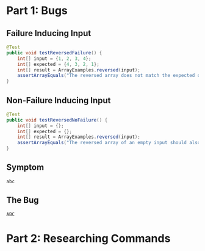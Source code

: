 # Part 1: Bugs
  ## Failure Inducing Input
```java
@Test
public void testReversedFailure() {
    int[] input = {1, 2, 3, 4};
    int[] expected = {4, 3, 2, 1};
    int[] result = ArrayExamples.reversed(input);
    assertArrayEquals("The reversed array does not match the expected output", expected, result);
}
```

 

  ## Non-Failure Inducing Input
```java
@Test
public void testReversedNoFailure() {
    int[] input = {};
    int[] expected = {};
    int[] result = ArrayExamples.reversed(input);
    assertArrayEquals("The reversed array of an empty input should also be empty", expected, result);
}
```


  ## Symptom
    abc

  ## The Bug
    ABC

# Part 2: Researching Commands
